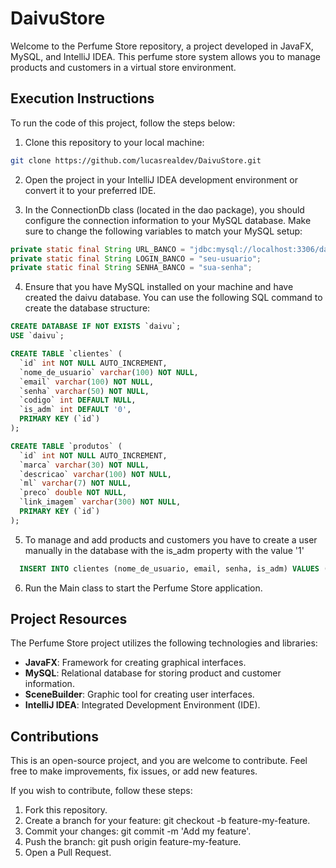 # DaivuStore

Welcome to the Perfume Store repository, a project developed in JavaFX, MySQL, and IntelliJ IDEA. This perfume store system allows you to manage products and customers in a virtual store environment.

## Execution Instructions

To run the code of this project, follow the steps below:

1. Clone this repository to your local machine:

```bash
git clone https://github.com/lucasrealdev/DaivuStore.git
```

2. Open the project in your IntelliJ IDEA development environment or convert it to your preferred IDE.

3. In the ConnectionDb class (located in the dao package), you should configure the connection information to your MySQL database. Make sure to change the following variables to match your MySQL setup:

```java
private static final String URL_BANCO = "jdbc:mysql://localhost:3306/daivu";
private static final String LOGIN_BANCO = "seu-usuario";
private static final String SENHA_BANCO = "sua-senha";
```

4. Ensure that you have MySQL installed on your machine and have created the daivu database. You can use the following SQL command to create the database structure:

```sql
CREATE DATABASE IF NOT EXISTS `daivu`;
USE `daivu`;

CREATE TABLE `clientes` (
  `id` int NOT NULL AUTO_INCREMENT,
  `nome_de_usuario` varchar(100) NOT NULL,
  `email` varchar(100) NOT NULL,
  `senha` varchar(50) NOT NULL,
  `codigo` int DEFAULT NULL,
  `is_adm` int DEFAULT '0',
  PRIMARY KEY (`id`)
);

CREATE TABLE `produtos` (
  `id` int NOT NULL AUTO_INCREMENT,
  `marca` varchar(30) NOT NULL,
  `descricao` varchar(100) NOT NULL,
  `ml` varchar(7) NOT NULL,
  `preco` double NOT NULL,
  `link_imagem` varchar(300) NOT NULL,
  PRIMARY KEY (`id`)
);
```

5. To manage and add products and customers you have to create a user manually in the database with the is_adm property with the value '1'

```sql
  INSERT INTO clientes (nome_de_usuario, email, senha, is_adm) VALUES ("AdministradorTeste", "Teste@gmail.com", "Teste@001", 1);
```

6. Run the Main class to start the Perfume Store application.

## Project Resources

The Perfume Store project utilizes the following technologies and libraries:

* **JavaFX**: Framework for creating graphical interfaces.
* **MySQL**: Relational database for storing product and customer information.
* **SceneBuilder**: Graphic tool for creating user interfaces.
* **IntelliJ IDEA**: Integrated Development Environment (IDE).

## Contributions

This is an open-source project, and you are welcome to contribute. Feel free to make improvements, fix issues, or add new features.

If you wish to contribute, follow these steps:

1. Fork this repository.
2. Create a branch for your feature: git checkout -b feature-my-feature.
3. Commit your changes: git commit -m 'Add my feature'.
4. Push the branch: git push origin feature-my-feature.
5. Open a Pull Request.